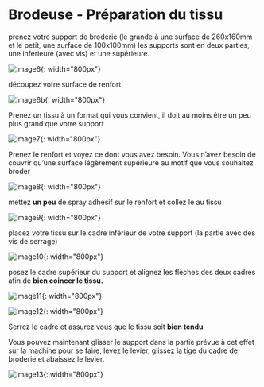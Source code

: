 # Brodeuse - Préparation du tissu

prenez votre support de broderie (le grande à une surface de 260x160mm et le petit, une surface de 100x100mm) les supports sont en deux parties, une inférieure (avec vis) et une supérieure.

![image6](./images/brodeusetuto6.jpg){: width="800px"}

découpez votre surface de renfort

![image6b](./images/brodeusetutodecoupezsurface.jpg){: width="800px"}

Prenez un tissu à un format qui vous convient, il doit au moins être un peu plus grand que votre support

![image7](./images/brodeusetuto7.jpg){: width="800px"}

Prenez le renfort et voyez ce dont vous avez besoin. Vous n’avez besoin de couvrir qu’une surface légèrement supérieure au motif que vous souhaitez broder

![image8](./images/brodeusetuto8.jpg){: width="800px"}

mettez **un peu** de spray adhésif sur le renfort et collez le au tissu

![image9](./images/brodeusetuto9.jpg){: width="800px"}

placez votre tissu sur le cadre inférieur de votre support (la partie avec des vis de serrage)

![image10](./images/brodeusetuto10.jpg){: width="800px"}

posez le cadre supérieur du support et alignez les flèches des deux cadres afin de **bien coincer le tissu.**

![image11](./images/brodeusetuto11.jpg){: width="800px"}

![image12](./images/brodeusetuto12.jpg){: width="800px"}

Serrez le cadre et assurez vous que le tissu soit **bien tendu**

Vous pouvez maintenant glisser le support dans la partie prévue à cet effet sur la machine pour se faire, levez le levier, glissez la tige du cadre de broderie et abaissez le levier.

![image13](./images/brodeusetuto13.jpg){: width="800px"}
